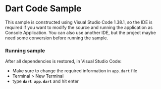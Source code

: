 # Dart Code Sample

This sample is constructed using Visual Studio Code 1.38.1, so the IDE is required if you want to modify the source and running the application as Console Application. You can also use another IDE, but the project maybe need some conversion before running the sample.

### Running sample

After all dependencies is restored, in Visual Studio Code:
- Make sure to change the required information in <code>app.dart</code> file
- Terminal > New Terminal
- type <b><code>dart app.dart</code></b> and hit enter
